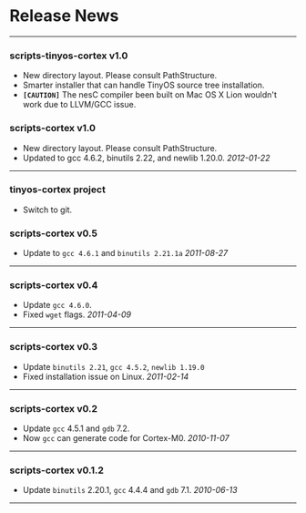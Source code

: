# Release News #


---

### scripts-tinyos-cortex v1.0 ###
  * New directory layout. Please consult PathStructure.
  * Smarter installer that can handle TinyOS source tree installation.
  * **`[CAUTION]`** The nesC compiler been built on Mac OS X Lion wouldn't work due to LLVM/GCC issue.
### scripts-cortex v1.0 ###
  * New directory layout. Please consult PathStructure.
  * Updated to gcc 4.6.2, binutils 2.22, and newlib 1.20.0.
_2012-01-22_


---

### tinyos-cortex project ###
  * Switch to git.
### scripts-cortex v0.5 ###
  * Update to `gcc 4.6.1` and `binutils 2.21.1a`
_2011-08-27_


---

### scripts-cortex v0.4 ###
  * Update `gcc 4.6.0`.
  * Fixed `wget` flags.
_2011-04-09_


---

### scripts-cortex v0.3 ###
  * Update `binutils 2.21`, `gcc 4.5.2`, `newlib 1.19.0`
  * Fixed installation issue on Linux.
_2011-02-14_


---

### scripts-cortex v0.2 ###
  * Update `gcc` 4.5.1 and `gdb` 7.2.
  * Now `gcc` can generate code for Cortex-M0.
_2010-11-07_


---

### scripts-cortex v0.1.2 ###
  * Update `binutils` 2.20.1, `gcc` 4.4.4 and `gdb` 7.1.
_2010-06-13_


---
